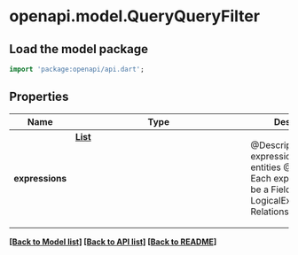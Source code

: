 # openapi.model.QueryQueryFilter

## Load the model package
```dart
import 'package:openapi/api.dart';
```

## Properties
Name | Type | Description | Notes
------------ | ------------- | ------------- | -------------
**expressions** | [**List<Object>**](Object.md) | @Description Array of expressions to filter entities @Description Each expression can be a FieldExpression, LogicalExpression, or RelationshipExpression | [optional] [default to const []]

[[Back to Model list]](../README.md#documentation-for-models) [[Back to API list]](../README.md#documentation-for-api-endpoints) [[Back to README]](../README.md)


